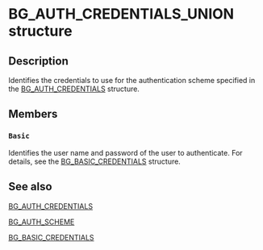 # BG_AUTH_CREDENTIALS_UNION structure

## Description

Identifies the credentials to use for the authentication scheme specified in the
[BG_AUTH_CREDENTIALS](https://learn.microsoft.com/windows/desktop/api/bits1_5/ns-bits1_5-bg_auth_credentials) structure.

## Members

### `Basic`

Identifies the user name and password of the user to authenticate. For details, see the
[BG_BASIC_CREDENTIALS](https://learn.microsoft.com/windows/desktop/api/bits1_5/ns-bits1_5-bg_basic_credentials) structure.

## See also

[BG_AUTH_CREDENTIALS](https://learn.microsoft.com/windows/desktop/api/bits1_5/ns-bits1_5-bg_auth_credentials)

[BG_AUTH_SCHEME](https://learn.microsoft.com/windows/desktop/api/bits1_5/ne-bits1_5-bg_auth_scheme)

[BG_BASIC_CREDENTIALS](https://learn.microsoft.com/windows/desktop/api/bits1_5/ns-bits1_5-bg_basic_credentials)